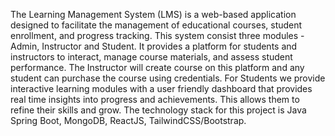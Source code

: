 The Learning Management System (LMS) is a web-based application designed to facilitate the management of educational courses, student enrollment, and progress tracking. This system consist three modules - Admin, Instructor and Student. It provides a platform for students and instructors to interact, manage course materials, and assess student performance. The Instructor will create course on this platform and any student can purchase the course using credentials. For Students we provide interactive learning modules with a user friendly dashboard that provides real time insights into progress and achievements. This allows them to refine their skills and grow. The technology stack for this project is Java Spring Boot, MongoDB, ReactJS, TailwindCSS/Bootstrap.
